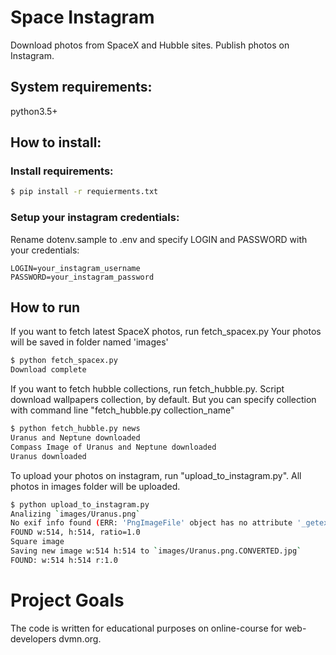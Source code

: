 # Space Instagram
Download photos from SpaceX and Hubble sites. Publish photos on Instagram.

## System requirements:
python3.5+

## How to install:
### Install requirements:

```bash
$ pip install -r requierments.txt

``` 
### Setup your instagram credentials:
Rename dotenv.sample to .env and specify LOGIN and PASSWORD with your credentials:
```text
LOGIN=your_instagram_username
PASSWORD=your_instagram_password
```

## How to run

If you want to fetch latest SpaceX photos, run fetch_spacex.py
Your photos will be saved in folder named 'images'
```bash
$ python fetch_spacex.py
Download complete

```


If you want to fetch hubble collections, run fetch_hubble.py.
Script download wallpapers collection, by default. 
But you can specify collection with command line "fetch_hubble.py
collection_name"

```bash
$ python fetch_hubble.py news
Uranus and Neptune downloaded
Compass Image of Uranus and Neptune downloaded
Uranus downloaded
```

To upload your photos on instagram, run "upload_to_instagram.py".
All photos in images folder will be uploaded.

```bash
$ python upload_to_instagram.py
Analizing `images/Uranus.png`
No exif info found (ERR: 'PngImageFile' object has no attribute '_getexif')
FOUND w:514, h:514, ratio=1.0
Square image
Saving new image w:514 h:514 to `images/Uranus.png.CONVERTED.jpg`
FOUND: w:514 h:514 r:1.0

```

# Project Goals
The code is written for educational purposes on online-course for web-developers dvmn.org.